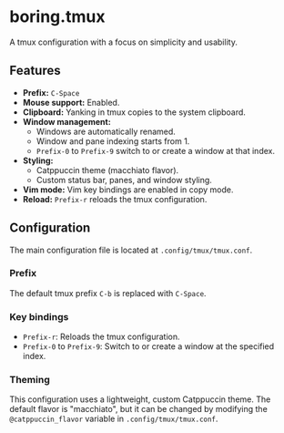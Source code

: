 # boring.tmux

A tmux configuration with a focus on simplicity and usability.

## Features

- **Prefix:** `C-Space`
- **Mouse support:** Enabled.
- **Clipboard:** Yanking in tmux copies to the system clipboard.
- **Window management:**
  - Windows are automatically renamed.
  - Window and pane indexing starts from 1.
  - `Prefix-0` to `Prefix-9` switch to or create a window at that index.
- **Styling:**
  - Catppuccin theme (macchiato flavor).
  - Custom status bar, panes, and window styling.
- **Vim mode:** Vim key bindings are enabled in copy mode.
- **Reload:** `Prefix-r` reloads the tmux configuration.

## Configuration

The main configuration file is located at `.config/tmux/tmux.conf`.

### Prefix

The default tmux prefix `C-b` is replaced with `C-Space`.

### Key bindings

- `Prefix-r`: Reloads the tmux configuration.
- `Prefix-0` to `Prefix-9`: Switch to or create a window at the specified index.

### Theming

This configuration uses a lightweight, custom Catppuccin theme. The default flavor is "macchiato", but it can be changed by modifying the `@catppuccin_flavor` variable in `.config/tmux/tmux.conf`.
